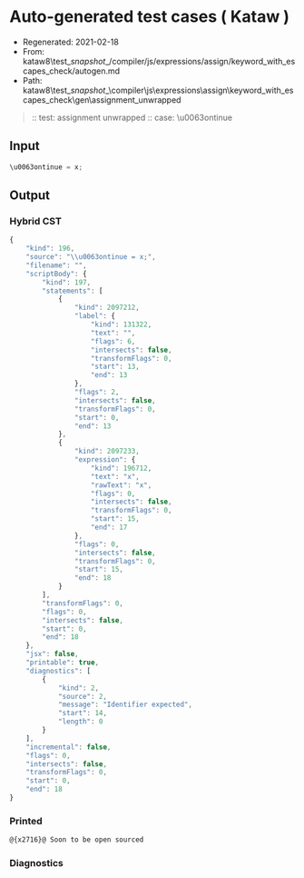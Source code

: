 # Auto-generated test cases ( Kataw )
- Regenerated: 2021-02-18
- From: kataw8\test\__snapshot__/compiler/js/expressions/assign/keyword_with_escapes_check/autogen.md
- Path: kataw8\test\__snapshot__\compiler\js\expressions\assign\keyword_with_escapes_check\gen\assignment_unwrapped
> :: test: assignment unwrapped
> :: case: \u0063ontinue
## Input

`````js
\u0063ontinue = x;
`````

## Output


### Hybrid CST


```javascript
{
    "kind": 196,
    "source": "\\u0063ontinue = x;",
    "filename": "",
    "scriptBody": {
        "kind": 197,
        "statements": [
            {
                "kind": 2097212,
                "label": {
                    "kind": 131322,
                    "text": "",
                    "flags": 6,
                    "intersects": false,
                    "transformFlags": 0,
                    "start": 13,
                    "end": 13
                },
                "flags": 2,
                "intersects": false,
                "transformFlags": 0,
                "start": 0,
                "end": 13
            },
            {
                "kind": 2097233,
                "expression": {
                    "kind": 196712,
                    "text": "x",
                    "rawText": "x",
                    "flags": 0,
                    "intersects": false,
                    "transformFlags": 0,
                    "start": 15,
                    "end": 17
                },
                "flags": 0,
                "intersects": false,
                "transformFlags": 0,
                "start": 15,
                "end": 18
            }
        ],
        "transformFlags": 0,
        "flags": 0,
        "intersects": false,
        "start": 0,
        "end": 18
    },
    "jsx": false,
    "printable": true,
    "diagnostics": [
        {
            "kind": 2,
            "source": 2,
            "message": "Identifier expected",
            "start": 14,
            "length": 0
        }
    ],
    "incremental": false,
    "flags": 0,
    "intersects": false,
    "transformFlags": 0,
    "start": 0,
    "end": 18
}
```

### Printed


```javascript
@{x2716}@ Soon to be open sourced
```

### Diagnostics


```javascript

```

